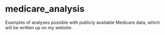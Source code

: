 # medicare_analysis
Examples of analyses possible with publicly available Medicare data, which will be written up on my website.
